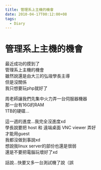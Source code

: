 ```yaml
---
title: 管理系上主機的機會
date: 2010-04-17T00:12:00+08
tags:
  - Diary
---
```

# 管理系上主機的機會

最近成功的摸到了  
管理系上主機的機會  
雖然說還是由大三的弘竣學長主導  
但是沒關係  
我只想要玩php就好了  
  
周老師讓我們先集中火力弄一台伺服器機器  
那一台有16G的RAM  
1TB的硬碟…  
  
這一週的進度…我完全沒進度xd  
學長說要把 host 和 遠端桌面 VNC viewer 弄好  
才能用guest  
我都沒做到事說xd  
想說我linux server的部份也還是很弱  
還是不要把電腦玩壞好了xd  
  
話說…快要又多一台測試機了說（誤
